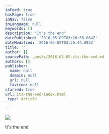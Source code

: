 ```yaml
---
inFeed: true
hasPage: true
inNav: false
inLanguage: null
keywords: []
description: "It's the end"
datePublished: '2016-05-09T03:26:56.064Z'
dateModified: '2016-05-09T03:26:44.095Z'
title: ''
author: []
sourcePath: _posts/2016-05-09-its-the-end.md
authors: []
publisher:
  name: null
  domain: null
  url: null
  favicon: null
starred: true
url: its-the-end/index.html
_type: Article

---
```

![](https://the-grid-user-content.s3-us-west-2.amazonaws.com/0582e640-7c88-418e-adfa-10e899627414.jpg)

It's the end